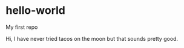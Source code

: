# hello-world
My first repo

Hi, I have never tried tacos on the moon but that sounds pretty good. 
